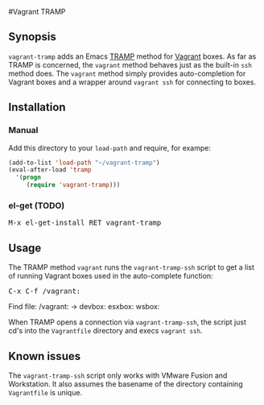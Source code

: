 #Vagrant TRAMP

## Synopsis

`vagrant-tramp` adds an Emacs [TRAMP](http://www.gnu.org/software/tramp/) method for
[Vagrant](http://vagrantup.com/) boxes.  As far as TRAMP is concerned, the
`vagrant` method behaves just as the built-in `ssh` method does.  The `vagrant`
method simply provides auto-completion for Vagrant boxes and a wrapper around
`vagrant ssh` for connecting to boxes.

## Installation

### Manual

Add this directory to your `load-path` and require, for exampe:

```lisp
(add-to-list 'load-path "~/vagrant-tramp")
(eval-after-load 'tramp
  '(progn
     (require 'vagrant-tramp)))
```

### el-get (TODO)

<kbd>M-x el-get-install RET vagrant-tramp</kbd>

## Usage

The TRAMP method `vagrant` runs the `vagrant-tramp-ssh` script to get a list of
running Vagrant boxes used in the auto-complete function:

<kbd>C-x C-f /vagrant:</kbd>

   Find file: /vagrant:
   -> devbox:
      esxbox:
      wsbox:

When TRAMP opens a connection via `vagrant-tramp-ssh`, the script just cd's into
the `Vagrantfile` directory and execs `vagrant ssh`.

## Known issues

The `vagrant-tramp-ssh` script only works with VMware Fusion and Workstation.
It also assumes the basename of the directory containing `Vagrantfile` is unique.
